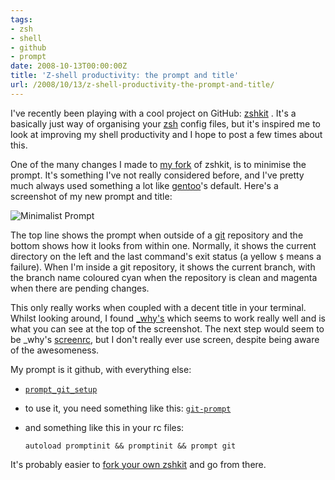 ```yaml
---
tags:
- zsh
- shell
- github
- prompt
date: 2008-10-13T00:00:00Z
title: 'Z-shell productivity: the prompt and title'
url: /2008/10/13/z-shell-productivity-the-prompt-and-title/
---
```


I've recently been playing with a cool project on GitHub:
[zshkit](https://github.com/bkerley/zshkit/) . It's a basically just way of organising
your [zsh](http://www.zsh.org/ "Zsh") config files, but it's inspired me to
look at improving my shell productivity and I hope to post a few times about
this.

One of the many changes I made to [my fork](https://github.com/mattfoster/zshkit/) of
zshkit, is to minimise the prompt. It's something I've not really considered
before, and I've pretty much always used something a lot like
[gentoo](http://www.gentoo.org/ "Gentoo Linux -- Gentoo Linux News")'s
default. Here's a screenshot of my new prompt and title:

![Minimalist Prompt](http://img.skitch.com/20081012-m21ferbnp6b9bmu5trga8abjsj.jpg)

The top line shows the prompt when outside of a 
[git](http://git.or.cz/ "Git - Fast Version Control System") repository and the bottom shows how it looks
from within one. Normally, it shows the current directory on the left and the
last command's exit status (a yellow `$` means a failure). When I'm inside a
git repository, it shows the current branch, with the branch name coloured
cyan when the repository is clean and magenta when there are pending changes.

This only really works when coupled with a decent title in your terminal. Whilst looking around, I found [_why's](http://dotfiles.org/~_why/.zshrc "dotfiles.org | _why | .zshrc") which seems to work really well and is what you can see at the top of the screenshot. The next step would seem to be _why's [screenrc](http://dotfiles.org/~_why/.screenrc "dotfiles.org | _why | .screenrc"), but I don't really ever use screen, despite being aware of the awesomeness.

My prompt is it github, with everything else:

  * [`prompt_git_setup`](http://github.com/mattfoster/zshkit/tree/63d38051352965db063f7495818bef5905cfa7a4/func/prompt_git_setup "func/prompt_git_setup at 63d38051352965db063f7495818bef5905cfa7a4 from mattfoster's zshkit &mdash; GitHub")
  * to use it, you need something like this: [`git-prompt`](http://github.com/mattfoster/zshkit/tree/63d38051352965db063f7495818bef5905cfa7a4/06_git "06_git at 63d38051352965db063f7495818bef5905cfa7a4 from mattfoster's zshkit &mdash; GitHub")
  * and something like this in your rc files:
  
        autoload promptinit && promptinit && prompt git
 
It's probably easier to [fork your own zshkit](http://github.com/bkerley/zshkit/fork) and go from there.
